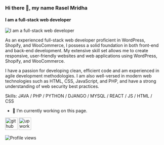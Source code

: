 ### Hi there 👋, my name Rasel Mridha
#### I am a full-stack web developer
![I am a full-stack web developer](https://scontent.fjsr8-1.fna.fbcdn.net/v/t39.30808-6/403042276_1061411401679840_264343772281601212_n.png?_nc_cat=108&ccb=1-7&_nc_sid=5f2048&_nc_eui2=AeG0bUluBJ9gHOyC90McWPpp1iXp5qs71CPWJenmqzvUI5YqmewVpm3mvB__wlVArSdbQPMTA3s_EoyWkNX1D6A0&_nc_ohc=Rul-oB1xZCkAX_wgR5s&_nc_oc=AQkWziD3U-KPSrrzJouozNBB4HfTk7dMAiogRbzkPZBvU3X-oAiJflM6lH48UJ-Cww4&_nc_ht=scontent.fjsr8-1.fna&oh=00_AfDIXHopRlO5bMxGs8wXlZiSoD0sv8nMjksUkzle-r5jVA&oe=65625E11)

As an experienced full-stack web developer proficient in WordPress, Shopify, and WooCommerce, I possess a solid foundation in both front-end and back-end development. My extensive skill set allows me to create responsive, user-friendly websites and web applications using WordPress, Shopify, and WooCommerce.

I have a passion for developing clean, efficient code and am experienced in agile development methodologies. I am also well-versed in modern web technologies such as HTML, CSS, JavaScript, and PHP, and have a strong understanding of web security best practices.

Skills: JAVA / PHP / PYTHON / DJANGO / MYSQL / REACT / JS / HTML / CSS

- 🔭 I’m currently working on this page. 


[<img src='https://cdn.jsdelivr.net/npm/simple-icons@3.0.1/icons/github.svg' alt='github' height='40'>](https://github.com/https://github.com/RaselMridha792)  [<img src='https://cdn.jsdelivr.net/npm/simple-icons@3.0.1/icons/upwork.svg' alt='upwork' height='40'>](https://www.upwork.com/freelancers/~01e155cb18c1b6acab)  

![Profile views](https://gpvc.arturio.dev/https://github.com/RaselMridha792)  
